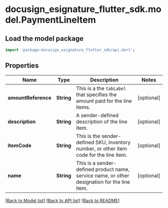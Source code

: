 # docusign_esignature_flutter_sdk.model.PaymentLineItem

## Load the model package
```dart
import 'package:docusign_esignature_flutter_sdk/api.dart';
```

## Properties
Name | Type | Description | Notes
------------ | ------------- | ------------- | -------------
**amountReference** | **String** | This is a the `tabLabel` that specifies the amount paid for the line items.   | [optional] 
**description** | **String** | A sender-defined description of the line item.  | [optional] 
**itemCode** | **String** | This is the sender-defined SKU, inventory number, or other item code for the line item.  | [optional] 
**name** | **String** | This is a sender-defined product name, service name, or other designation for the line item.  | [optional] 

[[Back to Model list]](../README.md#documentation-for-models) [[Back to API list]](../README.md#documentation-for-api-endpoints) [[Back to README]](../README.md)


